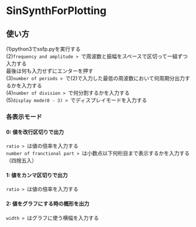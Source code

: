 # SinSynthForPlotting

## 使い方
(1)python3でssfp.pyを実行する  
(2)`frequency and amplitude > `で周波数と振幅をスペースで区切って一組ずつ入力する  
最後は何も入力せずにエンターを押す  
(3)`number of periods > `で(2)で入力した最低の周波数において何周期分出力するかを入力する  
(4)`number of division > `で何分割するかを入力する  
(5)`display mode(0 - 3) > `でディスプレイモードを入力する  
### 各表示モード
#### 0: 値を改行区切りで出力  
`ratio > `は値の倍率を入力する  
`number of franctional part > `は小数点以下何桁目まで表示するかを入力する（四捨五入）  
#### 1: 値をカンマ区切りで出力  
`ratio > `は値の倍率を入力する  
#### 2: 値をグラフにする時の概形を出力  
`width > `はグラフに使う横幅を入力する  
